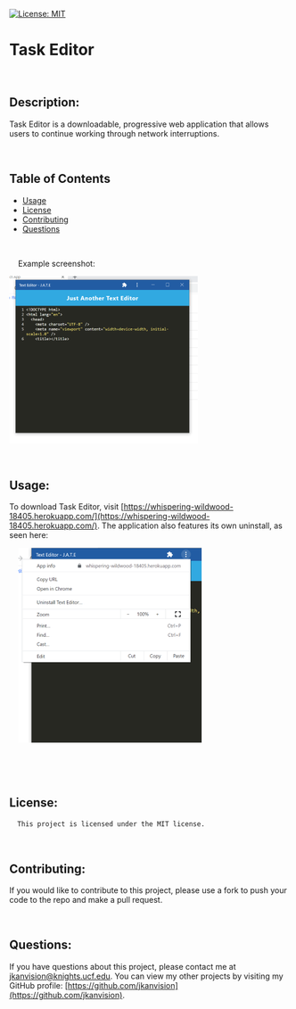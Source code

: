[![License: MIT](https://img.shields.io/badge/License-MIT-yellow.svg)](https://opensource.org/licenses/MIT)
  
  # Task Editor
  <br>

  

  ## Description: 
  Task Editor is a downloadable, progressive web application that allows users to continue working through network interruptions.
  &nbsp;
  &nbsp;

  &nbsp;
  &nbsp;
  ## Table of Contents
  - [Usage](#usage)
  - [License](#license)
  - [Contributing](#contributing)
  - [Questions](#questions)
  <br>

  &nbsp;
  &nbsp;
  Example screenshot:
  

  ![Screenshot of Task Editor downloaded app](./assets/task-editor-scrnshot.png)
  &nbsp;
  &nbsp;

  &nbsp;
  &nbsp;
  ## Usage:
  To download Task Editor, visit [https://whispering-wildwood-18405.herokuapp.com/](https://whispering-wildwood-18405.herokuapp.com/). The application also features its own uninstall, as seen here:
  &nbsp;
  &nbsp;
  
&nbsp;
&nbsp;
![Screenshot of navigation to uninstall Task Editor](./assets/uninstall-scrnshot.png)

  &nbsp;
  &nbsp;

  &nbsp;
  &nbsp;
  ## License:

      This project is licensed under the MIT license.

    
  &nbsp;
  &nbsp;

  ## Contributing:
  If you would like to contribute to this project, please use a fork to push your code to the repo and make a pull request.
  &nbsp;
  &nbsp;
  
  &nbsp;
  &nbsp;
  ## Questions:
  If you have questions about this project, please contact me at [jkanvision@knights.ucf.edu](mailto:jkanvision@knights.ucf.edu). You can view my other projects by visiting my GitHub profile: [https://github.com/jkanvision](https://github.com/jkanvision).